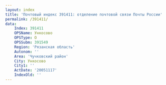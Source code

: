 ```yaml
---
layout: index
title: 'Почтовый индекс 391411: отделение почтовой связи Почты России'
permalink: /391411/
data:
    Index: 391411
    OPSName: Ункосово
    OPSType: О
    OPSSubm: 391549
    Region: 'Рязанская область'
    Autonom: ''
    Area: 'Чучковский район'
    City: Ункосово
    City1: ''
    ActDate: '20051117'
    IndexOld: ''
---
```

